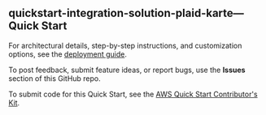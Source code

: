
## quickstart-integration-solution-plaid-karte—Quick Start

For architectural details, step-by-step instructions, and customization options, see the [deployment guide](https://aws-quickstart.github.io/quickstart-integration-solution-plaid-karte/).

To post feedback, submit feature ideas, or report bugs, use the **Issues** section of this GitHub repo. 

To submit code for this Quick Start, see the [AWS Quick Start Contributor's Kit](https://aws-quickstart.github.io/).